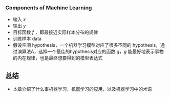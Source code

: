 ### Components of Machine Learning
-  输入  $x$
-  输出  $y$
-  目标函数  $f$ ，即最接近实际样本分布的规律
-  训练样本  data
-  假设空间 hypothesis，一个机器学习模型对应了很多不同的 hypothesis，通过演算法A，选择一个最佳的hypothesis对应的函数 $g$，$g$ 能最好地表示事物的内在规律，也是最终想要得到的模型表达式

## 总结
- 本章介绍了什么事机器学习，机器学习的应用，以及机器学习中的术语
